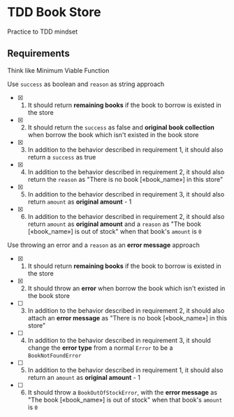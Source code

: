 # TDD Book Store

Practice to TDD mindset

## Requirements

Think like Minimum Viable Function

Use `success` as boolean and `reason` as string approach

- [x] 1) It should return **remaining books** if the book to borrow is existed in the store
- [x] 2) It should return the `success` as false and **original book collection** when borrow the book which isn't existed in the book store
- [x] 3) In addition to the behavior described in requirement 1, it should also return a `success` as true
- [x] 4) In addition to the behavior described in requirement 2, it should also return the `reason` as "There is no book [«book_name»] in this store"
- [x] 5) In addition to the behavior described in requirement 3, it should also return `amount` as **original amount** - 1
- [x] 6) In addition to the behavior described in requirement 2, it should also return `amount` as **original amount** and a `reason` as "The book [«book_name»] is out of stock" when that book's `amount` is `0`

Use throwing an error and a `reason` as an **error message** approach

- [x] 1) It should return **remaining books** if the book to borrow is existed in the store
- [x] 2) It should throw an **error** when borrow the book which isn't existed in the book store
- [ ] 3) In addition to the behavior described in requirement 2, it should also attach an **error message** as "There is no book [«book_name»] in this store"
- [ ] 4) In addition to the behavior described in requirement 3, it should change the **error type** from a normal `Error` to be a `BookNotFoundError`
- [ ] 5) In addition to the behavior described in requirement 1, it should also return an `amount` as **original amount** - 1
- [ ] 6) It should throw a `BookOutOfStockError`, with the **error message** as "The book [«book_name»] is out of stock" when that book's `amount` is `0`
